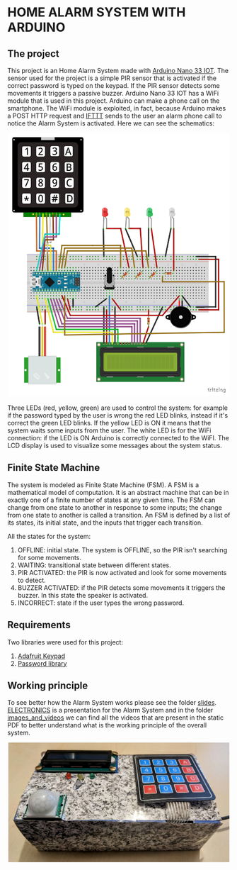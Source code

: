 # HOME ALARM SYSTEM WITH ARDUINO
## The project
This project is an Home Alarm System made with [Arduino Nano 33 IOT](https://docs.arduino.cc/hardware/nano-33-iot).
The sensor used for the project is a simple PIR sensor that is activated if the correct password is 
typed on the keypad. If the PIR sensor detects some movements it triggers a passive buzzer. 
Arduino Nano 33 IOT has a WiFi module that is used in this project. Arduino can make a phone call on the smartphone.
The WiFi module is exploited, in fact, because Arduino makes a POST HTTP request and [IFTTT](https://ifttt.com/) sends to the user
an alarm phone call to notice the Alarm System is activated.
Here we can see the schematics:
<p align="center">
<img src="https://github.com/flaviobaccarini/home_alarm_system/blob/main/schematics/SCHEMATICS_bb.svg" alt="Schematics" width="500"/>
</p>
Three LEDs (red, yellow, green) are used to control the system: for example if the password typed by the user is wrong
the red LED blinks, instead if it's correct the green LED blinks. If the yellow LED is ON it means that the system waits
some inputs from the user.
The white LED is for the WiFi connection: if the LED is ON Arduino is correctly connected to the WiFI.
The LCD display is used to visualize some messages about the system status.

## Finite State Machine
The system is modeled as Finite State Machine (FSM).
A FSM is a mathematical model of computation. It is an abstract machine that can be in exactly one of a finite number of states at any given time.
The FSM can change from one state to another in response to some inputs; the change from one state to another is called a transition. 
An FSM is defined by a list of its states, its initial state, and the inputs that trigger each transition.

All the states for the system:
1) OFFLINE: initial state. The system is OFFLINE, so the PIR isn't searching for some movements.
2) WAITING: transitional state between different states.
3) PIR ACTIVATED: the PIR is now activated and look for some movements to detect.
4) BUZZER ACTIVATED: if the PIR detects some movements it triggers the buzzer. In this state the speaker is activated.
5) INCORRECT: state if the user types the wrong password.

## Requirements
Two libraries were used for this project:
1) [Adafruit Keypad](https://www.arduinolibraries.info/libraries/adafruit-keypad)
2) [Password library](https://playground.arduino.cc/Code/Password/)

## Working principle
To see better how the Alarm System works please see the folder [slides](https://github.com/flaviobaccarini/home_alarm_system/tree/main/slides).
[ELECTRONICS](https://github.com/flaviobaccarini/home_alarm_system/blob/main/slides/ELECTRONICS.pdf) is a presentation for the Alarm System and
in the folder [images_and_videos](https://github.com/flaviobaccarini/home_alarm_system/tree/main/slides/images_video) we can find all the videos
that are present in the static PDF to better understand what is the working principle of the overall system.

<p align="center">
<img src="https://github.com/flaviobaccarini/home_alarm_system/blob/main/slides/images_video/SYSTEM.jpg" alt="Schematics" width="500"/>
</p>
